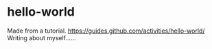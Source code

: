 # hello-world
Made from a tutorial. https://guides.github.com/activities/hello-world/
Writing about myself......
